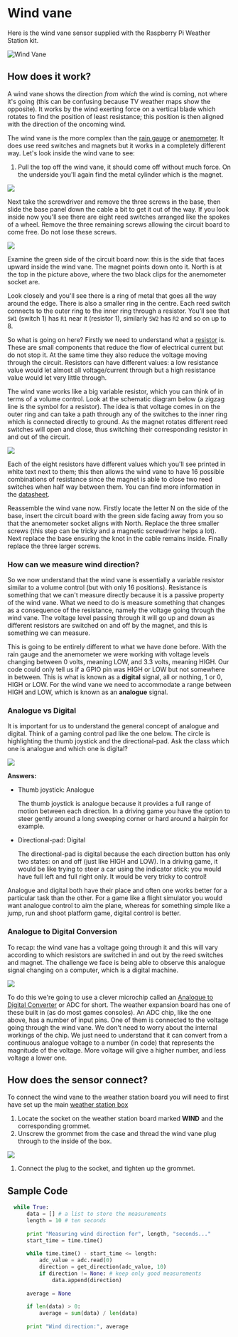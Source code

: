 # Wind vane

Here is the wind vane sensor supplied with the Raspberry Pi Weather Station kit.

![Wind Vane](images/wind_vane.png)

## How does it work?
A wind vane shows the direction *from which* the wind is coming, not where it's going (this can be confusing because TV weather maps show the opposite). It works by the wind exerting force on a vertical blade which rotates to find the position of least resistance; this position is then aligned with the direction of the oncoming wind.

The wind vane is the more complex than the [rain gauge](rain-gauge.md) or [anemometer](anemometer.md). It does use reed switches and magnets but it works in a completely different way. Let's look inside the wind vane to see:

1. Pull the top off the wind vane, it should come off without much force. On the underside you'll again find the metal cylinder which is the magnet.

![](images/wind_vane_magnet.png)

Next take the screwdriver and remove the three screws in the base, then slide the base panel down the cable a bit to get it out of the way. If you look inside now you'll see there are eight reed switches arranged like the spokes of a wheel. Remove the three remaining screws allowing the circuit board to come free. Do not lose these screws.

![](images/wind_vane_reed.png)

Examine the green side of the circuit board now: this is the side that faces upward inside the wind vane. The magnet points down onto it. North is at the top in the picture above, where the two black clips for the anemometer socket are.

Look closely and you'll see there is a ring of metal that goes all the way around the edge. There is also a smaller ring in the centre. Each reed switch connects to the outer ring to the inner ring through a resistor. You'll see that `SW1` (switch 1) has `R1` near it (resistor 1), similarly `SW2` has `R2` and so on up to 8.

So what is going on here? Firstly we need to understand what a [resistor](http://en.wikipedia.org/wiki/Resistor) is. These are small components that reduce the flow of electrical current but do not stop it. At the same time they also reduce the voltage moving through the circuit. Resistors can have different values: a low resistance value would let almost all voltage/current through but a high resistance value would let very little through.

The wind vane works like a big variable resistor, which you can think of in terms of a volume control. Look at the schematic diagram below (a zigzag line is the symbol for a resistor). The idea is that voltage comes in on the outer ring and can take a path through any of the switches to the inner ring which is connected directly to ground. As the magnet rotates different reed switches will open and close, thus switching their corresponding resistor in and out of the circuit.

![](images/wind_vane_schematic.png)

Each of the eight resistors have different values which you'll see printed in white text next to them; this then allows the wind vane to have 16 possible combinations of resistance since the magnet is able to close two reed switches when half way between them. You can find more information in the [datasheet](https://www.argentdata.com/files/80422_datasheet.pdf).

Reassemble the wind vane now. Firstly locate the letter N on the side of the base, insert the circuit board with the green side facing away from you so that the anemometer socket aligns with North. Replace the three smaller screws (this step can be tricky and a magnetic screwdriver helps a lot). Next replace the base ensuring the knot in the cable remains inside. Finally replace the three larger screws.

### How can we measure wind direction?

So we now understand that the wind vane is essentially a variable resistor similar to a volume control (but with only 16 positions). Resistance is something that we can't measure directly because it is a passive property of the wind vane. What we need to do is measure something that changes as a consequence of the resistance, namely the voltage going through the wind vane. The voltage level passing through it will go up and down as different resistors are switched on and off by the magnet, and this is something we can measure.

This is going to be entirely different to what we have done before. With the rain gauge and the anemometer we were working with voltage levels changing between 0 volts, meaning LOW, and 3.3 volts, meaning HIGH. Our code could only tell us if a GPIO pin was HIGH or LOW but not somewhere in between. This is what is known as a **digital** signal, all or nothing, 1 or 0, HIGH or LOW. For the wind vane we need to accommodate a range between HIGH and LOW, which is known as an **analogue** signal.

### Analogue vs Digital

It is important for us to understand the general concept of analogue and digital. Think of a gaming control pad like the one below. The circle is highlighting the thumb joystick and the directional-pad. Ask the class which one is analogue and which one is digital?

![](images/xbone_pad.png)

**Answers:**

- Thumb joystick: Analogue
  
  The thumb joystick is analogue because it provides a full range of motion between each direction. In a driving game you have the option to steer gently around a long sweeping corner or hard around a hairpin for example.

- Directional-pad: Digital

  The directional-pad is digital because the each direction button has only two states: on and off (just like HIGH and LOW). In a driving game, it would be like trying to steer a car using the indicator stick: you would have full left and full right only. It would be very tricky to control!

Analogue and digital both have their place and often one works better for a particular task than the other. For a game like a flight simulator you would want analogue control to aim the plane, whereas for something simple like a jump, run and shoot platform game, digital control is better.

### Analogue to Digital Conversion

To recap: the wind vane has a voltage going through it and this will vary according to which resistors are switched in and out by the reed switches and magnet. The challenge we face is being able to observe this analogue signal changing on a computer, which is a digital machine.

![](images/adc_msop10.png)

To do this we're going to use a clever microchip called an [Analogue to Digital Converter](http://en.wikipedia.org/wiki/Analog-to-digital_converter) or ADC for short. The weather expansion board has one of these built in (as do most games consoles). An ADC chip, like the one above, has a number of input pins. One of them is connected to the voltage going through the wind vane. We don't need to worry about the internal workings of the chip. We just need to understand that it can convert from a continuous analogue voltage to a number (in code) that represents the magnitude of the voltage. More voltage will give a higher number, and less voltage a lower one.

## How does the sensor connect?

To connect the wind vane to the weather station board you will need to first have set up the main [weather station box](https://github.com/raspberrypilearning/weather-station-guide/blob/master/hardware-setup.md)

1. Locate the socket on the weather station board marked **WIND** and the corresponding grommet.
1. Unscrew the grommet from the case and thread the wind vane plug through to the inside of the box.

  ![](images/Fix_Grommit.jpg)

1. Connect the plug to the socket, and tighten up the grommet.

## Sample Code

```python
  while True:
      data = [] # a list to store the measurements
      length = 10 # ten seconds
      
      print "Measuring wind direction for", length, "seconds..."
      start_time = time.time()
      
      while time.time() - start_time <= length:
          adc_value = adc.read(0)
          direction = get_direction(adc_value, 10)
          if direction != None: # keep only good measurements
              data.append(direction)
      
      average = None
      
      if len(data) > 0:
          average = sum(data) / len(data)
      
      print "Wind direction:", average
  ```
